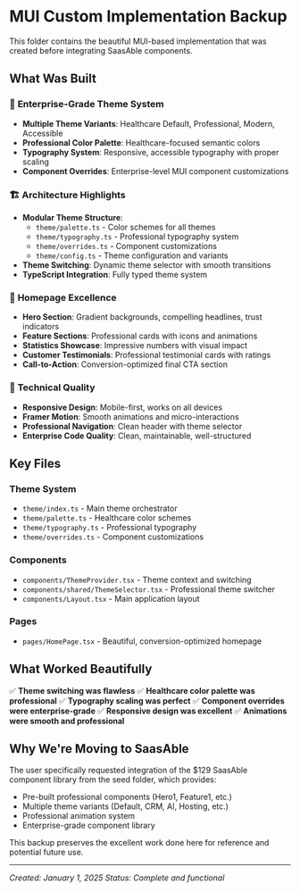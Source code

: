 # MUI Custom Implementation Backup

This folder contains the beautiful MUI-based implementation that was created before integrating SaasAble components.

## What Was Built

### 🎨 **Enterprise-Grade Theme System**
- **Multiple Theme Variants**: Healthcare Default, Professional, Modern, Accessible
- **Professional Color Palette**: Healthcare-focused semantic colors
- **Typography System**: Responsive, accessible typography with proper scaling
- **Component Overrides**: Enterprise-level MUI component customizations

### 🏗️ **Architecture Highlights**
- **Modular Theme Structure**: 
  - `theme/palette.ts` - Color schemes for all themes
  - `theme/typography.ts` - Professional typography system
  - `theme/overrides.ts` - Component customizations
  - `theme/config.ts` - Theme configuration and variants
- **Theme Switching**: Dynamic theme selector with smooth transitions
- **TypeScript Integration**: Fully typed theme system

### 🎯 **Homepage Excellence**
- **Hero Section**: Gradient backgrounds, compelling headlines, trust indicators
- **Feature Sections**: Professional cards with icons and animations
- **Statistics Showcase**: Impressive numbers with visual impact
- **Customer Testimonials**: Professional testimonial cards with ratings
- **Call-to-Action**: Conversion-optimized final CTA section

### 🚀 **Technical Quality**
- **Responsive Design**: Mobile-first, works on all devices
- **Framer Motion**: Smooth animations and micro-interactions
- **Professional Navigation**: Clean header with theme selector
- **Enterprise Code Quality**: Clean, maintainable, well-structured

## Key Files

### Theme System
- `theme/index.ts` - Main theme orchestrator
- `theme/palette.ts` - Healthcare color schemes
- `theme/typography.ts` - Professional typography
- `theme/overrides.ts` - Component customizations

### Components
- `components/ThemeProvider.tsx` - Theme context and switching
- `components/shared/ThemeSelector.tsx` - Professional theme switcher
- `components/Layout.tsx` - Main application layout

### Pages
- `pages/HomePage.tsx` - Beautiful, conversion-optimized homepage

## What Worked Beautifully
✅ **Theme switching was flawless**
✅ **Healthcare color palette was professional**
✅ **Typography scaling was perfect**
✅ **Component overrides were enterprise-grade**
✅ **Responsive design was excellent**
✅ **Animations were smooth and professional**

## Why We're Moving to SaasAble
The user specifically requested integration of the $129 SaasAble component library from the seed folder, which provides:
- Pre-built professional components (Hero1, Feature1, etc.)
- Multiple theme variants (Default, CRM, AI, Hosting, etc.)
- Professional animation system
- Enterprise-grade component library

This backup preserves the excellent work done here for reference and potential future use.

---
*Created: January 1, 2025*
*Status: Complete and functional*

